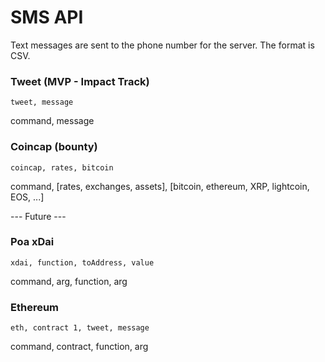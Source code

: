 # SMS API

Text messages are sent to the phone number for the server. The format is CSV.

### Tweet (MVP - Impact Track)

`tweet, message`

command, message

### Coincap (bounty)

`coincap, rates, bitcoin`

command, [rates, exchanges, assets], [bitcoin, ethereum, XRP, lightcoin, EOS, ...]

--- Future ---

### Poa xDai

`xdai, function, toAddress, value`

command, arg, function, arg

### Ethereum

`eth, contract 1, tweet, message`

command, contract, function, arg
